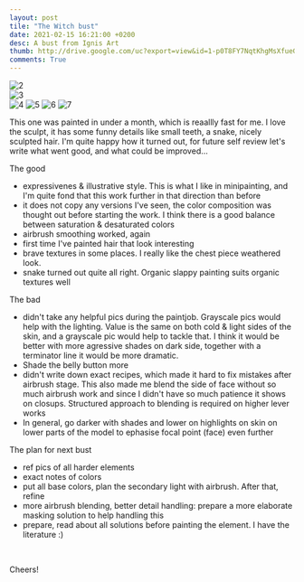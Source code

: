 ```yaml
---
layout: post
tile: "The Witch bust"
date: 2021-02-15 16:21:00 +0200
desc: A bust from Ignis Art
thumb: http://drive.google.com/uc?export=view&id=1-p0T8FY7NqtKhgMsXfueGQ7q_9vsNDXf
comments: True
---
```


![2](http://drive.google.com/uc?export=view&id=1-p0T8FY7NqtKhgMsXfueGQ7q_9vsNDXf)	
![3](http://drive.google.com/uc?export=view&id=1xkNVHUxuaOlUYMbi_udA87qSnfBsiY4B)	
![4](http://drive.google.com/uc?export=view&id=1KCW_wHIjh-CjQAkfbZammH1Y-jjI5fkg)
![5](http://drive.google.com/uc?export=view&id=1gBYF3CC5FeP1lamBqYXn6KTtuYUN0LNq)
![6](http://drive.google.com/uc?export=view&id=1BYB8tj6PRSLM8OOyUQtimIJpxF1PLcVG)
![7](http://drive.google.com/uc?export=view&id=1jaJPM9UWjsNjJRyGxS1eJUfBrYXw91Tc)

This one was painted in under a month, which is reaallly fast for me. I love the sculpt, it has some funny details like small teeth, a snake, nicely sculpted hair.
I'm quite happy how it turned out, for future self review let's write what went good, and what could be improved...

The good
*  expressivenes & illustrative style. This is what I like in minipainting, and I'm quite fond that this work further in that direction than before
*  it does not copy any versions I've seen, the color composition was thought out before starting the work. I think there is a good balance between saturation & desaturated colors
*  airbrush smoothing worked, again
*  first time I've painted hair that look interesting
*  brave textures in some places. I really like the chest piece weathered look.
*  snake turned out quite all right. Organic slappy painting suits organic textures well

The bad
*  didn't take any helpful pics during the paintjob. Grayscale pics would help with the lighting. Value is the same on both cold & light sides of the skin, and a grayscale pic would help to tackle that. I think it would be better with more agressive shades on dark side, together with a terminator line it would be more dramatic. 
* Shade the belly button more
*  didn't write down exact recipes, which made it hard to fix mistakes after airbrush stage. This also made me blend the side of face without so much airbrush work and since I didn't have so much patience it shows on closups. Structured approach to blending is required on higher lever works
*  In general, go darker with shades and lower on highlights on skin on lower parts of the model to ephasise focal point (face) even further

The plan for next bust
*  ref pics of all harder elements
*  exact notes of colors
*  put all base colors, plan the secondary light with airbrush. After that, refine
*  more airbrush blending, better detail handling: prepare a more elaborate masking solution to help handling this
*  prepare, read about all solutions before painting the element. I have the literature :)

&nbsp;&nbsp;&nbsp;&nbsp;&nbsp;&nbsp;&nbsp;&nbsp;


Cheers!
